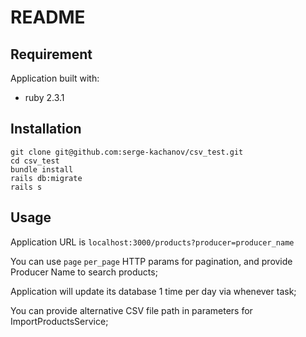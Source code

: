 # README

## Requirement

Application built with:

* ruby 2.3.1

## Installation
```
git clone git@github.com:serge-kachanov/csv_test.git
cd csv_test
bundle install
rails db:migrate
rails s
```
## Usage
Application URL is `localhost:3000/products?producer=producer_name`

You can use `page` `per_page` HTTP params for pagination, and provide Producer Name to search products;

Application will update its database 1 time per day via whenever task;

You can provide alternative CSV file path in parameters for ImportProductsService;
